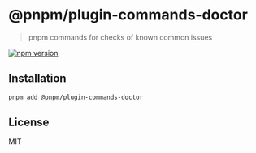 # @pnpm/plugin-commands-doctor

> pnpm commands for checks of known common issues 

[![npm version](https://img.shields.io/npm/v/@pnpm/plugin-commands-doctor.svg)](https://www.npmjs.com/package/@pnpm/plugin-commands-doctor)

## Installation

```sh
pnpm add @pnpm/plugin-commands-doctor
```

## License

MIT
